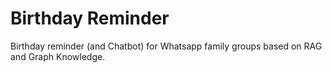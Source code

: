 # Birthday Reminder
Birthday reminder (and Chatbot) for Whatsapp family groups based on RAG and Graph Knowledge.
